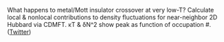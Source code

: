 
What happens to metal/Mott insulator crossover at very low-T? Calculate local & nonlocal contributions to density fluctuations for near-neighbor 2D Hubbard via CDMFT. κT & δN^2 show peak as function of occupation #. ([Twitter](https://twitter.com/JoshuahHeath/status/1092802638691950593))
